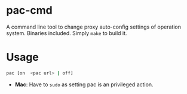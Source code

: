 # pac-cmd

A command line tool to change proxy auto-config settings of operation system. Binaries included. Simply `make` to build it.

# Usage

```sh
pac [on  <pac url> | off]
```

*  **Mac**: Have to `sudo` as setting pac is an privileged action.
